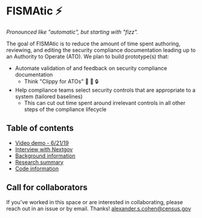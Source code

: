# FISMAtic :zap:

_Pronounced like "automatic", but starting with "fizz"._

The goal of FISMAtic is to reduce the amount of time spent authoring, reviewing, and editing the security compliance documentation leading up to an Authority to Operate (ATO). We plan to build prototype(s) that:

- Automate validation of and feedback on security compliance documentation
  - Think "Clippy for ATOs" :eyes: :paperclip: :lock:
- Help compliance teams select security controls that are appropriate to a system (tailored baselines)
  - This can cut out time spent around irrelevant controls in all other steps of the compliance lifecycle

## Table of contents

- [Video demo - 6/21/19](https://census.webex.com/census/ldr.php?RCID=9486aa77f0aeb069cd681c9ad6a5f1ee)
- [Interview with Nextgov](https://www.nextgov.com/emerging-tech/2019/05/census-thinks-clippy-style-ai-assistant-could-speed-security-authorizations/157339/)
- [Background information](docs/background.md)
- [Research summary](research.md)
- [Code information](docs/parser.md)

## Call for collaborators

If you’ve worked in this space or are interested in collaborating, please reach out in an issue or by email. Thanks! alexander.s.cohen@census.gov
